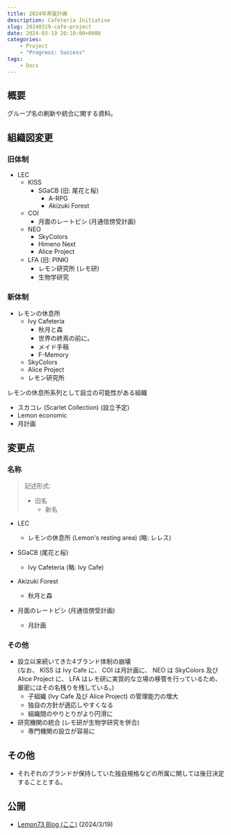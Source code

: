 ```yaml
---
title: 2024年茶屋計画
description: Cafeteria Initiative
slug: 20240319-cafe-project
date: 2024-03-19 20:10:00+0900
categories:
    - Project
    - "Progress: Success"
tags:
    - Docs
---
```


## 概要
グループ名の刷新や統合に関する資料。

## 組織図変更
### 旧体制
- LEC
  - KISS
    - SGaCB (旧: 尾花と桜)
      - A-RPG
      - Akizuki Forest
  - COI
    - 月面のレートピシ (月通信傍受計画)
  - NEO
    - SkyColors
    - Himeno Next
    - Alice Project
  - LFA (旧: PINK)
    - レモン研究所 (レモ研)
    - 生物学研究

### 新体制
- レモンの休息所
  - Ivy Cafeteria
    - 秋月と森
    - 世界の終焉の前に。
    - メイド手稿
    - F-Memory
  - SkyColors
  - Alice Project
  - レモン研究所

レモンの休息所系列として設立の可能性がある組織
- スカコレ (Scarlet Collection) (設立予定)
- Lemon economic
- 月計画

## 変更点
### 名称
> 記述形式: 
> - 旧名
>   - 新名

- LEC
  - レモンの休息所 (Lemon's resting area) (略: レレス)

- SGaCB (尾花と桜)
  - Ivy Cafeteria (略: Ivy Cafe)

- Akizuki Forest
  - 秋月と森

- 月面のレートピシ (月通信傍受計画)
  - 月計画

### その他
- 設立以来続いてきた4ブランド体制の崩壊<br />
(なお、 KISS は Ivy Cafe に、 COI は月計画に、 NEO は SkyColors 及び Alice Project に、 LFA はレモ研に実質的な立場の移管を行っているため、厳密にはその名残りを残している。)
  - 子組織 (Ivy Cafe 及び Alice Project) の管理能力の増大
  - 独自の方針が適応しやすくなる
  - 組織間のやりとりがより円滑に
- 研究機関の統合 (レモ研が生物学研究を併合)
  - 専門機関の設立が容易に

## その他
- それぞれのブランドが保持していた独自規格などの所属に関しては後日決定することとする。

## 公開
- [Lemon73 Blog (ここ)](./) (2024/3/19)
